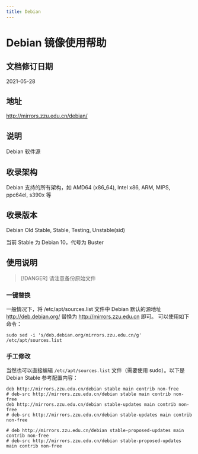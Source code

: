 ```yaml
---
title: Debian
---
```

<!-- ex_nolevel -->
# Debian 镜像使用帮助

## 文档修订日期

2021-05-28

## 地址

http://mirrors.zzu.edu.cn/debian/

## 说明

Debian 软件源

## 收录架构

Debian 支持的所有架构，如 AMD64 (x86_64), Intel x86, ARM, MIPS, ppc64el, s390x 等

## 收录版本

Debian Old Stable, Stable, Testing, Unstable(sid)

当前 Stable 为 Debian 10，代号为 Buster

## 使用说明

> [!DANGER]
> 请注意备份原始文件


### 一键替换

一般情况下，将 /etc/apt/sources.list 文件中 Debian 默认的源地址 http://deb.debian.org/ 替换为 http://mirrors.zzu.edu.cn 即可。 可以使用如下命令：

```shell
sudo sed -i 's/deb.debian.org/mirrors.zzu.edu.cn/g' /etc/apt/sources.list
```

### 手工修改

当然也可以直接编辑 `/etc/apt/sources.list` 文件（需要使用 sudo）。以下是 Debian Stable 参考配置内容：

```
deb http://mirrors.zzu.edu.cn/debian stable main contrib non-free
# deb-src http://mirrors.zzu.edu.cn/debian stable main contrib non-free
deb http://mirrors.zzu.edu.cn/debian stable-updates main contrib non-free
# deb-src http://mirrors.zzu.edu.cn/debian stable-updates main contrib non-free

# deb http://mirrors.zzu.edu.cn/debian stable-proposed-updates main contrib non-free
# deb-src http://mirrors.zzu.edu.cn/debian stable-proposed-updates main contrib non-free
```

